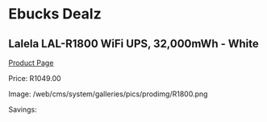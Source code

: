 
# Ebucks Dealz
## Lalela LAL-R1800 WiFi UPS, 32,000mWh - White
[Product Page](https://www.ebucks.com/web/shop/productSelected.do?prodId=1234829198&catId=854105660)

Price: R1049.00

Image: /web/cms/system/galleries/pics/prodimg/R1800.png

Savings: 


	